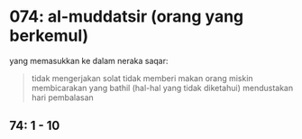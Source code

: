 # 074: al-muddatsir (orang yang berkemul)

yang memasukkan ke dalam neraka saqar:
> tidak mengerjakan solat
> tidak memberi makan orang miskin
> membicarakan yang bathil (hal-hal yang tidak diketahui)
> mendustakan hari pembalasan

## 74: 1 - 10
<!-- TODO
Tafsir Ibnu Katsir 8.3.pdf
 -->
